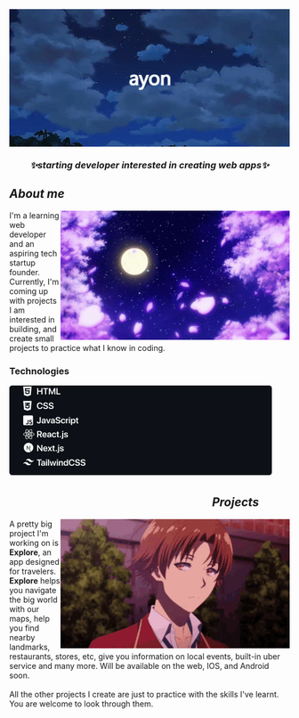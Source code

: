 <img src="kdrpuEBH.gif" width=1000 align="center">
<h3 align="center"><i>✨starting developer interested in creating web apps✨</i></h3>

<div>
   <h2 align="left"><i>About me</i></h2>
  <img src="c76bd053b15bad840c0c8df71e4ebe69.gif" width=412 align="right">
  <p>I'm a learning web developer and an aspiring tech startup founder. Currently, I'm coming up with projects I am interested in building, and create small projects to practice what I know in coding.
</p>
  
<h3>Technologies</h3>
  <img src="TechnologiesList1.png" align="left">
 </div>

<div>
 
  <h2><i>ㅤ ㅤ ㅤ   ㅤ ㅤ ㅤ   ㅤ ㅤ ㅤ   ㅤ ㅤ ㅤ   ㅤ ㅤ ㅤ   ㅤ ㅤ   ㅤ ㅤ   ㅤ ㅤ   ㅤ ㅤ   ㅤ ㅤ   ㅤ ㅤ   ㅤ ㅤ   ㅤ ㅤ   ㅤ ㅤ   ㅤ ㅤ   ㅤ ㅤ   ㅤ ㅤ   ㅤ                                                                                                      Projects</i></h2>
  <img src="ayanokouji-classroom-of-the-elite.gif" width=412 align="right">
  <p align="left">A pretty big project I'm working on is <b>Explore</b>, an app designed for travelers. <b>Explore</b> helps you navigate the big world with our maps, help you find nearby landmarks, restaurants, stores, etc, give you information on local events, built-in uber service and many more. Will be available on the web, IOS, and Android soon.
  <br>
   <br>
  All the other projects I create are just to practice with the skills I've learnt. You are welcome to look through them.
 </div>

